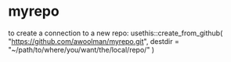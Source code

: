 # myrepo
to create a connection to a new repo:
usethis::create_from_github(
    "https://github.com/awoolman/myrepo.git",
    destdir = "~/path/to/where/you/want/the/local/repo/"
)
